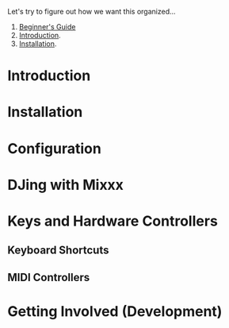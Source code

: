 Let's try to figure out how we want this organized...

1.  [Beginner's Guide](Beginner's%20Guide)
2.  [Introduction](manual#introduction).
3.  [Installation](manual#installation).

# Introduction

# Installation

# Configuration

# DJing with Mixxx

# Keys and Hardware Controllers

## Keyboard Shortcuts

## MIDI Controllers

# Getting Involved (Development)
